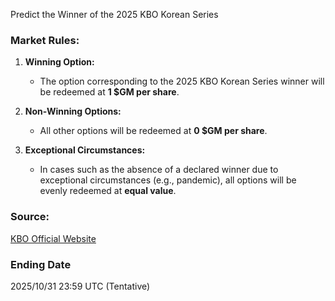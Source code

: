 Predict the Winner of the 2025 KBO Korean Series

### Market Rules:
1. **Winning Option:**  
   - The option corresponding to the 2025 KBO Korean Series winner will be redeemed at **1 $GM per share**.

2. **Non-Winning Options:**  
   - All other options will be redeemed at **0 $GM per share**.

3. **Exceptional Circumstances:**  
   - In cases such as the absence of a declared winner due to exceptional circumstances (e.g., pandemic), all options will be evenly redeemed at **equal value**.

### Source:  
[KBO Official Website](https://www.koreabaseball.com/Default.aspx)

### Ending Date
2025/10/31 23:59 UTC (Tentative)

